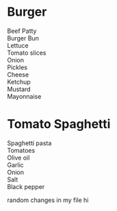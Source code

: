 # Burger
Beef Patty <br>
Burger Bun <br>
Lettuce <br>
Tomato slices <br>
Onion <br>
Pickles <br>
Cheese <br>
Ketchup <br>
Mustard <br>
Mayonnaise <br>

# Tomato Spaghetti
Spaghetti pasta <br>
Tomatoes <br>
Olive oil <br>
Garlic <br>
Onion <br>
Salt <br>
Black pepper


random changes in my file
hi